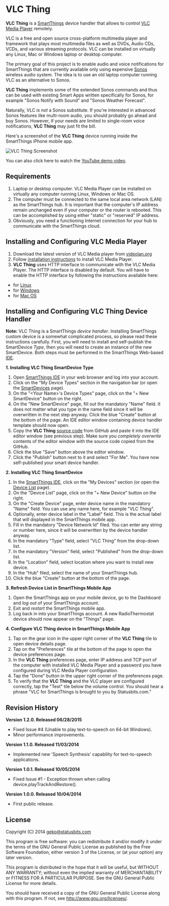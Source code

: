 VLC Thing
=========

**VLC Thing** is a [SmartThings](http://fbuy.me/bb9pe) device handler that
allows to control [VLC Media Player](http://www.videolan.org) remotely.

VLC is a free and open source cross-platform multimedia player and framework
that plays most multimedia files as well as DVDs, Audio CDs, VCDs, and various
streaming protocols. VLC can be installed on virtually any Linux, Mac or
Windows laptop or desktop computer.

The primary goal of this project is to enable audio and voice notifications
for SmartThings that are currently available only using expensive
[Sonos](http://www.sonos.com) wireless audio system. The idea is to use an
old laptop computer running VLC as an alternative to Sonos.

**VLC Thing** implements some of the extended Sonos commands and thus can be
used with existing Smart Apps written specifically for Sonos, for example
"Sonos Notify with Sound" and "Sonos Weather Forecast".

Naturally, VLC *is not* a Sonos substitute. If you're interested in advanced
Sonos features like multi-room audio, you should probably go ahead and buy
Sonos. However, if your needs are limited to single-room voice notifications,
**VLC Thing** may just fit the bill.

Here's a screenshot of the **VLC Thing** device running inside the SmartThings
iPhone mobile app.

![VLC Thing Screenshot](http://statusbits.github.io/images/VLCThing-01.jpg)

You can also click here to watch the
[YouTube demo video](http://youtu.be/laCar-03Jq4).


Requirements
------------

1. Laptop or desktop computer. VLC Media Player can be installed on virtually
any computer running Linux, Windows or Mac OS.
2. The computer must be connected to the same local area network (LAN) as the
SmartThings hub. It is important that the computer's IP address remain
unchanged even if your computer or the router is rebooted. This can be
accomplished by using either "static" or "reserved" IP address.
3. Obviously, you need a functioning Internet connection for your hub to
communicate with the SmartThings cloud.


Installing and Configuring VLC Media Player
-------------------------------------------

1. Download the latest version of VLC Media player from
[videolan.org](http://www.videolan.org)
2. Follow [installation instructions](https://wiki.videolan.org/Documentation:Installing_VLC/)
to install VLC Media Player.
3. **VLC Thing** uses HTTP interface to communicate with the VLC Media Player.
The HTTP interface is disabled by default. You will have to enable the HTTP
interface by following the instructions available here:
 - for [Linux](http://hobbyistsoftware.com/VLCSetup-linux)
 - for [Windows](http://hobbyistsoftware.com/vlcsetup-win-manual)
 - for [Mac OS](http://hobbyistsoftware.com/vlcsetup-mac-manual)


Installing and Configuring VLC Thing Device Handler
---------------------------------------------------

**Note:** VLC Thing is a SmartThings *device handler*. Installing SmartThings
custom device is a somewhat complicated process, so please read these
instructions carefully. First, you will need to install and self-publish the
SmartDevice *Type*, then you will need to create an instance of the new
SmartDevice. Both steps must be performed in the SmartThings Web-based
[IDE](https://graph.api.smartthings.com).

**1. Installing VLC Thing SmartDevice Type**

1. Open [SmartThings IDE](https://graph.api.smartthings.com) in your web
browser and log into your account.
2. Click on the "My Device Types" section in the navigation bar (or open the
[SmartDevices](https://graph.api.smartthings.com/ide/devices) page).
3. On the "\<Your Name\>'s Device Types" page, click on the "+ New SmartDevice"
button on the right.
4. On the "New SmartDevice" page, fill out the mandatory "Name" field. It does
not matter what you type in the name field since it will be overwritten in the
next step anyway. Click the blue "Create" button at the bottom of the page. An
IDE editor window containing device handler template should now open.
5. Copy the **VLC Thing**
[source code](https://github.com/statusbits/smartthings/blob/master/vlc_thing/vlc_thing.groovy)
from GitHub and paste it into the IDE editor window (see previous step). Make
sure you *completely overwrite* contents of the editor window with the source
code copied from the GitHub.
6. Click the blue "Save" button above the editor window.
7. Click the "Publish" button next to it and select "For Me". You have now
self-published your smart device handler.

**2. Installing VLC Thing SmartDevice**

1. In the [SmartThings IDE](https://graph.api.smartthings.com), click on the
"My Devices" section (or open the [Device List](https://graph.api.smartthings.com/device/list)
page).
2. On the "Device List" page, click on the "+ New Device" button on the right.
3. On the "Create Device" page, enter device name in the mandatory "Name"
field. You can use any name here, for example "VLC Thing".
4. Optionally, enter device label in the "Label" field. This is the actual
label that will displayed in the SmartThings mobile app.
5. Fill in the mandatory "Device Network Id" filed. You can enter any string
or number here, since it will be overwritten by the device handler anyway.
6. In the mandatory "Type" field, select "VLC Thing" from the drop-down
list.
7. In the mandatory "Version" field, select "Published" from the drop-down
list.
8. In the "Location" field, select location where you want to install new
device.
9. In the "Hub" filed, select the name of your SmartThings hub.
10. Click the blue "Create" button at the bottom of the page.

**3. Refresh Device List in SmartThings Mobile App**

1. Open the SmartThings app on your mobile device, go to the Dashboard and
*log out* of your SmartThings account.
2. Exit and *restart* the SmartThings mobile app.
3. Log back in into your SmartThings account. A new RadioThermostat device
should now appear on the "Things" page.

**4. Configure VLC Thing device in SmartThings Mobile App**

1. Tap on the gear icon in the upper right corner of the **VLC Thing** tile to
open device details page.
2. Tap on the "Preferences" tile at the bottom of the page to open the device
preferences page.
3. In the **VLC Thing** preferences page, enter IP address and TCP port of
the computer with installed VLC Media Player and a password you have
configured during VLC Media Player configuration.
4. Tap the "Done" button in the upper right corner of the preferences page.
5. To verify that the **VLC Thing** and the VLC player are configured correctly,
tap the "Test" tile below the volume control. You should hear a phrase "VLC
for SmartThings is brought to you by Statusbits.com."


Revision History
----------------

**Version 1.2.0. Released 06/28/2015**
* Fixed Issue #4 (Unable to play text-to-speech on 64-bit Windows).
* Minor performance improvements.

**Version 1.1.0. Released 11/03/2014**
* Implemented new 'Speech Synthesis' capability for text-to-speech applications.

**Version 1.0.1. Released 10/05/2014**
* Fixed Issue #1 - Exception thrown when calling device.playTrackAndRestore().

**Version 1.0.0. Released 10/04/2014**
* First public release.


License
-------

Copyright (C) 2014 geko@statusbits.com

This program is free software: you can redistribute it and/or modify it
under the terms of the GNU General Public License as published by the Free
Software Foundation, either version 3 of the License, or (at your option)
any later version.

This program is distributed in the hope that it will be useful, but
WITHOUT ANY WARRANTY; without even the implied warranty of MERCHANTABILITY
or FITNESS FOR A PARTICULAR PURPOSE.  See the GNU General Public License
for more details.

You should have received a copy of the GNU General Public License along
with this program.  If not, see <http://www.gnu.org/licenses/>.
